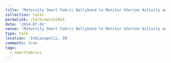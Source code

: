 ```yaml
---
title: 'Maternity Smart Fabric Bellyband to Monitor Uterine Activity and Assess Fetal Well-Being'
collection: talks
permalink: /talk/watch2014
date: '2014-07-01'
venue: 'Maternity Smart Fabric Bellyband to Monitor Uterine Activity and Assess Fetal Well-Being. Wearable Technology in Healthcare Society (WATCH) Conference with Kapil Dandekar, Genevieve Dion, Adam Fontecchio, Timothy Kurzweg, and Owen Montgomery, MD.'
type: talk
location: 'Indianapolis, IN'
comments: true
tags:
  - smartfabrics
---
```


